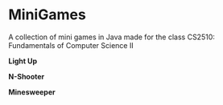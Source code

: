 # MiniGames
A collection of mini games in Java made for the class CS2510: Fundamentals of Computer Science II

<b>Light Up</b>

<b>N-Shooter</b>

<b>Minesweeper</b>
